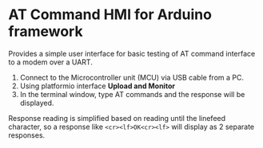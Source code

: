 # AT Command HMI for Arduino framework

Provides a simple user interface for basic testing of AT command interface
to a modem over a UART.

1. Connect to the Microcontroller unit (MCU) via USB cable from a PC.
1. Using platformio interface **Upload and Monitor**
1. In the terminal window, type AT commands and the response will be displayed.

Response reading is simplified based on reading until the linefeed character,
so a response like `<cr><lf>OK<cr><lf>` will display as 2 separate responses.
